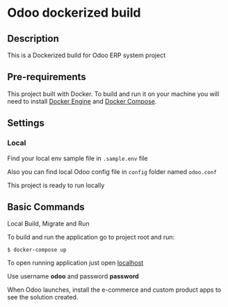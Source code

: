 # Odoo dockerized build

## Description

This is a Dockerized build for Odoo ERP system project

## Pre-requirements

This project built with Docker. To build and run it on your machine you
will need to install [Docker
Engine](https://docs.docker.com/engine/install/) and [Docker
Compose](https://docs.docker.com/compose/install/).

## Settings

### Local

Find your local env sample file in `.sample.env` file

Also you can find local Odoo config file in `config` folder
named `odoo.conf`

This project is ready to run locally

## Basic Commands

Local Build, Migrate and Run

To build and run the application go to project root and run:

    $ docker-compose up


To open running application just open [localhost](http://localhost:8069)

Use username **odoo** and password **password**

When Odoo launches, install the e-commerce and custom product apps to see the solution created.